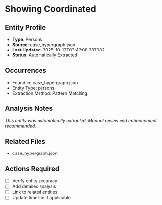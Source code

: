 # Showing Coordinated

## Entity Profile
- **Type**: Persons
- **Source**: case_hypergraph.json
- **Last Updated**: 2025-10-12T03:42:08.287082
- **Status**: Automatically Extracted

## Occurrences
- Found in: case_hypergraph.json
- Entity Type: persons
- Extraction Method: Pattern Matching

## Analysis Notes
*This entity was automatically extracted. Manual review and enhancement recommended.*

## Related Files
- case_hypergraph.json

## Actions Required
- [ ] Verify entity accuracy
- [ ] Add detailed analysis
- [ ] Link to related entities
- [ ] Update timeline if applicable
